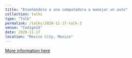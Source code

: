 ```yaml
---
title: "Enseñándole a una computadora a manejar un auto"
collection: talks
type: "Talk"
permalink: /talks/2020-11-17-talk-3
venue: "CodigoIA"
date: 2020-11-17
location: "Mexico City, Mexico"
---
```


[More information here](https://youtu.be/2frIHqvlN9I)
